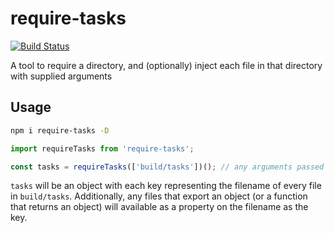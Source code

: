 # require-tasks

[![Build Status](https://travis-ci.org/DSchau/require-tasks.svg?branch=master)](https://travis-ci.org/DSchau/require-tasks)

A tool to require a directory, and (optionally) inject each file in that directory with supplied arguments

## Usage

```bash
npm i require-tasks -D
```

```javascript
import requireTasks from 'require-tasks';

const tasks = requireTasks(['build/tasks'])(); // any arguments passed will be made available to any task that exports a function
```

`tasks` will be an object with each key representing the filename of every file in `build/tasks`. Additionally, any files that export an object (or a function that returns an object) will available as a property on the filename as the key.
